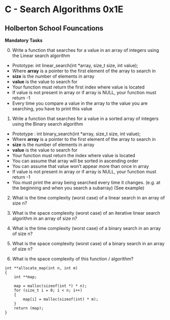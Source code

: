 # C - Search Algorithms 0x1E
## Holberton School Founcations

 **Mandatory Tasks**

0. Write a function that searches for a value in an array of integers using the Linear search algorithm  
- Prototype: int linear_search(int *array, size_t size, int value);  
- Where **array** is a pointer to the first element of the array to search in  
- **size** is the number of elements in array  
- **value** is the value to search for  
- Your function must return the first index where value is located  
- If value is not present in array or if array is NULL, your function must return -1  
- Every time you compare a value in the array to the value you are searching, you have to print this value  

1. Write a function that searches for a value in a sorted array of integers using the Binary search algorithm  
- Prototype : int binary_search(int *array, size_t size, int value);  
- Where **array** is a pointer to the first element of the array to search in  
- **size** is the number of elements in array  
- **value** is the value to search for  
- Your function must return the index where value is located  
- You can assume that array will be sorted in ascending order  
- You can assume that value won’t appear more than once in array  
- If value is not present in array or if array is NULL, your function must return -1  
- You must print the array being searched every time it changes. (e.g. at the beginning and when you search a subarray) (See example)  

2. What is the time complexity (worst case) of a linear search in an array of size n?  

3. What is the space complexity (worst case) of an iterative linear search algorithm in an array of size n?  

4. What is the time complexity (worst case) of a binary search in an array of size n?  

5. What is the space complexity (worst case) of a binary search in an array of size n?  

6. What is the space complexity of this function / algorithm?  
```
int **allocate_map(int n, int m)
{
    int **map;

    map = malloc(sizeof(int *) * n);
    for (size_t i = 0; i < n; i++)
    {
        map[i] = malloc(sizeof(int) * m);
    }
    return (map);
}
```
